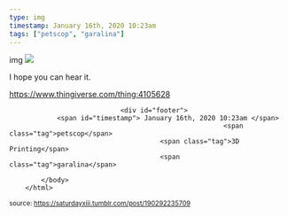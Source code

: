 ```yaml
---
type: img
timestamp: January 16th, 2020 10:23am
tags: ["petscop", "garalina"]
---
```

img
<img src="https://saturdayxiii.github.io/media/190292235709.jpg"/>
                                                                                          
I hope you can hear it.

<a href="https://www.thingiverse.com/thing:4105628" target="_blank">https://www.thingiverse.com/thing:4105628</a><br/>
 
                                    
                
                
                
                
                                <div id="footer">
                <span id="timestamp"> January 16th, 2020 10:23am </span>
                                                          <span class="tag">petscop</span>
                                          <span class="tag">3D Printing</span>
                                          <span class="tag">garalina</span>
                                                    
            </body>
        </html>

        
<small>source: https://saturdayxiii.tumblr.com/post/190292235709</small>